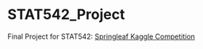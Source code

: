 # STAT542_Project
Final Project for STAT542: [Springleaf Kaggle Competition](https://www.kaggle.com/c/springleaf-marketing-response)
